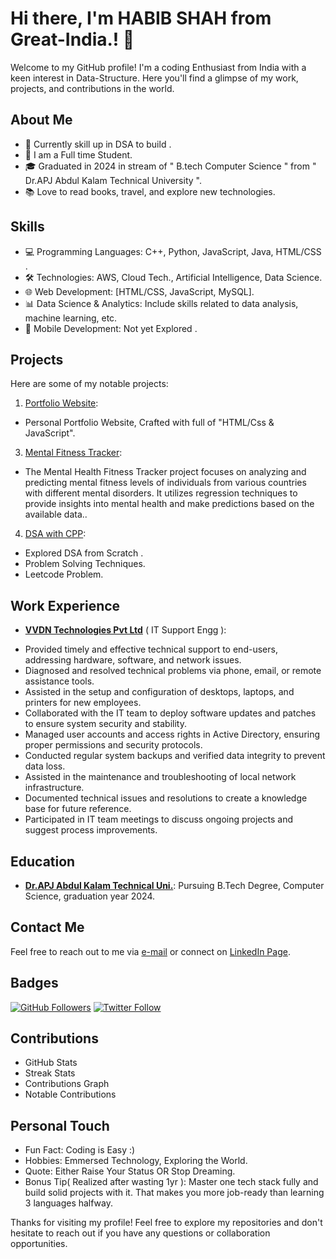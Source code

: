 # Hi there, I'm HABIB SHAH from Great-India.! 👋

Welcome to my GitHub profile! I'm a coding Enthusiast from India with a keen interest in Data-Structure. Here you'll find a glimpse of my work, projects, and contributions in the world.

## About Me
- 🌱 Currently skill up in DSA to build .
- 💼 I am a Full time Student.
- 🎓 Graduated in 2024 in stream of " B.tech Computer Science " from " Dr.APJ Abdul Kalam Technical University ".
- 📚 Love to read books, travel, and explore new technologies.

## Skills
- 💻 Programming Languages: C++, Python, JavaScript, Java, HTML/CSS .
- 🛠️ Technologies: AWS, Cloud Tech., Artificial Intelligence, Data Science.
- 🌐 Web Development: [HTML/CSS, JavaScript, MySQL].
- 📊 Data Science & Analytics: Include skills related to data analysis, machine learning, etc.
- 📱 Mobile Development: Not yet Explored .

## Projects
Here are some of my notable projects:
1. [Portfolio Website](https://dev-habibshah.netlify.app/):
- Personal Portfolio Website, Crafted with full of "HTML/Css & JavaScript".
3. [Mental Fitness Tracker](https://github.com/ha7890846/mental_fitness_tracker):
- The Mental Health Fitness Tracker project focuses on analyzing and predicting mental fitness levels of individuals from various countries with different mental disorders. It utilizes regression techniques to provide insights into mental health and make predictions based on the available data..
4. [DSA with CPP](https://github.com/ha7890846/DSA_with_Cpp):
  - Explored DSA from Scratch .
  - Problem Solving Techniques.
  - Leetcode Problem.

## Work Experience
- **[VVDN Technologies Pvt Ltd](https://www.linkedin.com/company/vvdn-technologies/)** ( IT Support Engg ):
* Provided timely and effective technical support to end-users, addressing hardware, software, and network issues.
* Diagnosed and resolved technical problems via phone, email, or remote assistance tools.
* Assisted in the setup and configuration of desktops, laptops, and printers for new employees.
* Collaborated with the IT team to deploy software updates and patches to ensure system security and stability.
* Managed user accounts and access rights in Active Directory, ensuring proper permissions and security protocols.
* Conducted regular system backups and verified data integrity to prevent data loss.
* Assisted in the maintenance and troubleshooting of local network infrastructure.
* Documented technical issues and resolutions to create a knowledge base for future reference.
* Participated in IT team meetings to discuss ongoing projects and suggest process improvements. 
## Education
- **[Dr.APJ Abdul Kalam Technical Uni.](https://en.wikipedia.org/wiki/Dr._A.P.J._Abdul_Kalam_Technical_University)**: Pursuing B.Tech Degree, Computer Science, graduation year 2024.
## Contact Me
Feel free to reach out to me via [e-mail](mailto:habib.shah2023@outlook.com) or connect on [LinkedIn Page](https://www.linkedin.com/in/habib2023/).

## Badges
[![GitHub Followers](https://img.shields.io/github/followers/ha7890846?style=social)](https://github.com/ha7890846)
[![Twitter Follow](https://img.shields.io/twitter/follow/habib2023?style=social)](https://twitter.com/)

## Contributions
- GitHub Stats
- Streak Stats
- Contributions Graph
- Notable Contributions

## Personal Touch
- Fun Fact:    Coding is Easy :)
- Hobbies:    Emmersed Technology, Exploring the World.
- Quote:     Either Raise Your Status OR Stop Dreaming.
- Bonus Tip( Realized after wasting 1yr ):  Master one tech stack fully and build solid projects with it. That makes you more job-ready than learning 3 languages halfway.

Thanks for visiting my profile! Feel free to explore my repositories and don't hesitate to reach out if you have any questions or collaboration opportunities.

